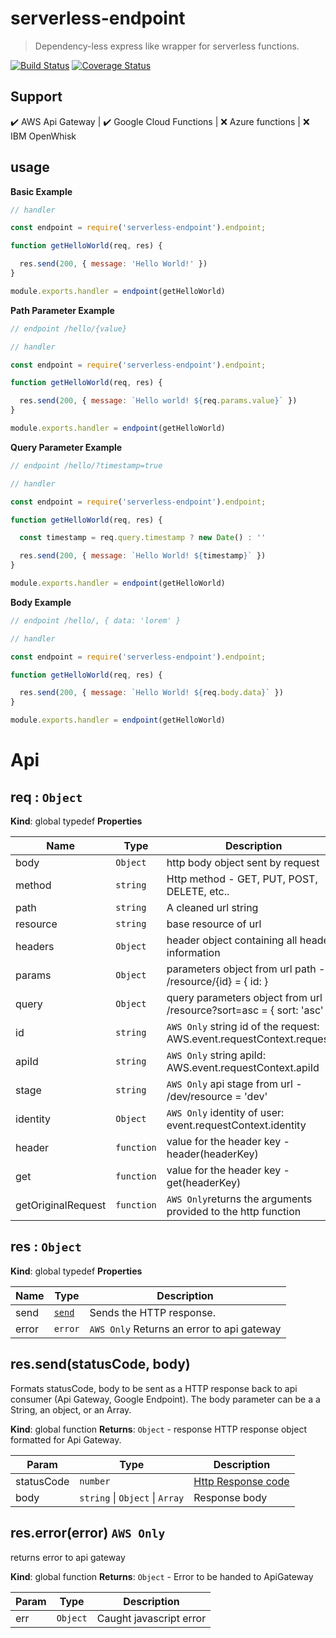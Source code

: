 # serverless-endpoint
> Dependency-less express like wrapper for serverless functions.

[![Build Status](https://travis-ci.org/emmoistner/serverless-endpoint.svg?branch=master)](https://travis-ci.org/emmoistner/serverless-endpoint) [![Coverage Status](https://coveralls.io/repos/github/emmoistner/serverless-endpoint/badge.svg?branch=master)](https://coveralls.io/github/emmoistner/serverless-endpoint?branch=master)

## Support
✔️️ AWS Api Gateway |
✔️ Google Cloud Functions |
❌ Azure functions |
❌ IBM OpenWhisk

## usage
**Basic Example**
```js
// handler

const endpoint = require('serverless-endpoint').endpoint;

function getHelloWorld(req, res) {

  res.send(200, { message: 'Hello World!' })
}

module.exports.handler = endpoint(getHelloWorld)
```
**Path Parameter Example**
```js
// endpoint /hello/{value}

// handler

const endpoint = require('serverless-endpoint').endpoint;

function getHelloWorld(req, res) {

  res.send(200, { message: `Hello world! ${req.params.value}` })
}

module.exports.handler = endpoint(getHelloWorld)
```

**Query Parameter Example**
```js
// endpoint /hello/?timestamp=true

// handler

const endpoint = require('serverless-endpoint').endpoint;

function getHelloWorld(req, res) {

  const timestamp = req.query.timestamp ? new Date() : ''

  res.send(200, { message: `Hello World! ${timestamp}` })
}

module.exports.handler = endpoint(getHelloWorld)
```

**Body Example**
```js
// endpoint /hello/, { data: 'lorem' }

// handler

const endpoint = require('serverless-endpoint').endpoint;

function getHelloWorld(req, res) {

  res.send(200, { message: `Hello World! ${req.body.data}` })
}

module.exports.handler = endpoint(getHelloWorld)
```

# Api

## req : <code>Object</code>
**Kind**: global typedef
**Properties**

| Name | Type | Description |
| --- | --- | --- |
| body | <code>Object</code> | http body object sent by request |
| method | <code>string</code> | Http method - GET, PUT, POST, DELETE, etc.. |
| path | <code>string</code> | A cleaned url string |
| resource | <code>string</code> | base resource of url |
| headers | <code>Object</code> | header object containing all header information |
| params | <code>Object</code> | parameters object from url path - /resource/{id} = { id: <value> } |
| query | <code>Object</code> | query parameters object from url - /resource?sort=asc = { sort: 'asc' } |
| id | <code>string</code> | `AWS Only` string id of the request: AWS.event.requestContext.requestId |
| apiId | <code>string</code> | `AWS Only` string apiId: AWS.event.requestContext.apiId |
| stage | <code>string</code> | `AWS Only` api stage from url - /dev/resource = 'dev' |
| identity | <code>Object</code> | `AWS Only` identity of user: event.requestContext.identity |
| header | <code>function</code> | value for the header key - header(headerKey) |
| get | <code>function</code> | value for the header key - get(headerKey)
| getOriginalRequest | <code>function</code> | `AWS Only`returns the arguments provided to the http function |

## res : <code>Object</code>
**Kind**: global typedef
**Properties**

| Name | Type | Description |
| --- | --- | --- |
| send | <code>[send](#send)</code> | Sends the HTTP response. |
| error | <code>error</code> | `AWS Only` Returns an error to api gateway |

## res.send(statusCode, body)
Formats statusCode, body to be sent as a HTTP response back to
api consumer (Api Gateway, Google Endpoint).
  The body parameter can be a a String, an object, or an Array.

**Kind**: global function
**Returns**: <code>Object</code> - response HTTP response object formatted for Api Gateway.

| Param | Type | Description |
| --- | --- | --- |
| statusCode | <code>number</code> | [Http Response code]( https://www.w3.org/Protocols/rfc2616/rfc2616-sec10.html) |
| body | <code>string</code> &#124; <code>Object</code> &#124; <code>Array</code> | Response body

## res.error(error) `AWS Only`
returns error to api gateway

**Kind**: global function
**Returns**: <code>Object</code> - Error to be handed to ApiGateway

| Param | Type | Description |
| --- | --- | --- |
| err | <code>Object</code> | Caught javascript error |
